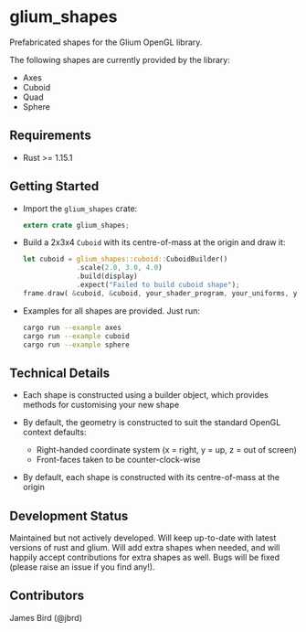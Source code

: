 # glium_shapes

Prefabricated shapes for the Glium OpenGL library.

The following shapes are currently provided by the library:

* Axes
* Cuboid
* Quad
* Sphere


## Requirements

* Rust >= 1.15.1


## Getting Started

- Import the `glium_shapes` crate:

  ```rust
  extern crate glium_shapes;
  ```

- Build a 2x3x4 `Cuboid` with its centre-of-mass at the origin and draw it:

  ```rust
  let cuboid = glium_shapes::cuboid::CuboidBuilder()
               .scale(2.0, 3.0, 4.0)
               .build(display)
               .expect("Failed to build cuboid shape");
  frame.draw( &cuboid, &cuboid, your_shader_program, your_uniforms, your_draw_params );
  ```

- Examples for all shapes are provided. Just run:

  ```bash
  cargo run --example axes
  cargo run --example cuboid
  cargo run --example sphere
  ```


## Technical Details

* Each shape is constructed using a builder object, which provides methods for customising
  your new shape

* By default, the geometry is constructed to suit the standard OpenGL context defaults:

  * Right-handed coordinate system (x = right, y = up, z = out of screen)
  * Front-faces taken to be counter-clock-wise

* By default, each shape is constructed with its centre-of-mass at the origin


## Development Status

Maintained but not actively developed. Will keep up-to-date with latest versions of rust
and glium. Will add extra shapes when needed, and will happily accept contributions for
extra shapes as well. Bugs will be fixed (please raise an issue if you find any!).


## Contributors

James Bird (@jbrd)
